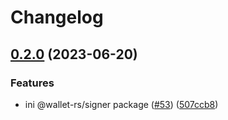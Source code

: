 # Changelog

## [0.2.0](https://github.com/wallet-rs/wallet-rs/compare/signer-v0.1.0...signer-v0.2.0) (2023-06-20)


### Features

* ini @wallet-rs/signer package ([#53](https://github.com/wallet-rs/wallet-rs/issues/53)) ([507ccb8](https://github.com/wallet-rs/wallet-rs/commit/507ccb84b6eb704a1ccd0ccfea2d7bf96b349c87))
